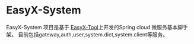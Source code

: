 # EasyX-System
EasyX-System 项目是基于 [EasyX-Tool](https://github.com/001466/EasyX-Tool)上开发的Spring cloud 微服务基本脚手架。
目前包括gateway,auth,user,system.dict,system.client等服务。

